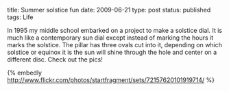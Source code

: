 title: Summer solstice fun
date: 2009-06-21
type: post
status: published
tags: Life


In 1995 my middle school embarked on a project to make a solstice dial. It is much like a contemporary sun dial except instead of marking the hours it marks the solstice. The pillar has three ovals cut into it, depending on which solstice or equinox it is the sun will shine through the hole and center on a different disc. Check out the pics!

{% embedly http://www.flickr.com/photos/startfragment/sets/72157620101919714/ %}
